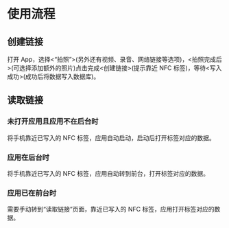 # 使用流程

## 创建链接

打开 App，选择<“拍照”>(另外还有视频、录音、网络链接等选项)，<拍照完成后>(可选择添加额外的照片)点击完成<创建链接>(提示靠近 NFC 标签)，等待<写入成功>(成功后将数据写入数据库)。

## 读取链接

### 未打开应用且应用不在后台时

将手机靠近已写入的 NFC 标签，应用自动启动，启动后打开标签对应的数据。

### 应用在后台时

将手机靠近已写入的 NFC 标签，应用自动转到前台，打开标签对应的数据。

### 应用已在前台时

需要手动转到“读取链接”页面，靠近已写入的 NFC 标签，应用打开标签对应的数据。
